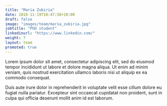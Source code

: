 ```yaml
---
title: "Maria Zubiria"
date: 2018-11-19T10:47:58+10:00
draft: false
image: "images/team/maria_zubiria.jpg"
jobtitle: "PhD student"
linkedinurl: "https://www.linkedin.com/"
weight: 7
layout: team
promoted: true
---
```


Lorem ipsum dolor sit amet, consectetur adipiscing elit, sed do eiusmod tempor incididunt ut labore et dolore magna aliqua. Ut enim ad minim veniam, quis nostrud exercitation ullamco laboris nisi ut aliquip ex ea commodo consequat.

Duis aute irure dolor in reprehenderit in voluptate velit esse cillum dolore eu fugiat nulla pariatur. Excepteur sint occaecat cupidatat non proident, sunt in culpa qui officia deserunt mollit anim id est laborum.
